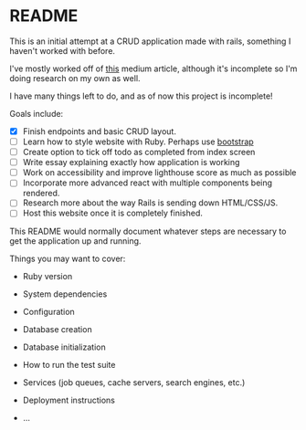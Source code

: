 # README

This is an initial attempt at a CRUD application made with rails, something 
I haven't worked with before. 

I've mostly worked off of 
[this](https://medium.com/@nancydo7/ruby-on-rails-crud-tutorial-899117710c7a) 
medium article, although it's incomplete so I'm doing research on my own as
well.

I have many things left to do, and as of now this project is incomplete!

Goals include:

- [x] Finish endpoints and basic CRUD layout.
- [ ] Learn how to style website with Ruby. Perhaps use [bootstrap](https://www.digitalocean.com/community/tutorials/how-to-add-bootstrap-to-a-ruby-on-rails-application)
- [ ] Create option to tick off todo as completed from index screen
- [ ] Write essay explaining exactly how application is working
- [ ] Work on accessibility and improve lighthouse score as much as possible
- [ ] Incorporate more advanced react with multiple components being rendered.
- [ ] Research more about the way Rails is sending down HTML/CSS/JS.
- [ ] Host this website once it is completely finished.

This README would normally document whatever steps are necessary to get the
application up and running.

Things you may want to cover:

* Ruby version

* System dependencies

* Configuration

* Database creation

* Database initialization

* How to run the test suite

* Services (job queues, cache servers, search engines, etc.)

* Deployment instructions

* ...
